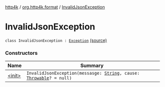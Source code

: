 [http4k](../../index.md) / [org.http4k.format](../index.md) / [InvalidJsonException](./index.md)

# InvalidJsonException

`class InvalidJsonException : `[`Exception`](https://kotlinlang.org/api/latest/jvm/stdlib/kotlin/-exception/index.html) [(source)](https://github.com/http4k/http4k/blob/master/http4k-format-gson/src/main/kotlin/org/http4k/format/Gson.kt#L19)

### Constructors

| Name | Summary |
|---|---|
| [&lt;init&gt;](-init-.md) | `InvalidJsonException(messasge: `[`String`](https://kotlinlang.org/api/latest/jvm/stdlib/kotlin/-string/index.html)`, cause: `[`Throwable`](https://kotlinlang.org/api/latest/jvm/stdlib/kotlin/-throwable/index.html)`? = null)` |
